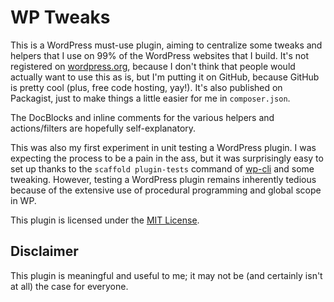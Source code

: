 WP Tweaks
=========

This is a WordPress must-use plugin, aiming to centralize some tweaks and
helpers that I use on 99% of the WordPress websites that I build. It's not
registered on [wordpress.org](https://wordpress.org/plugins/), because I don't
think that people would actually want to use this as is, but I'm putting it on
GitHub, because GitHub is pretty cool (plus, free code hosting, yay!). It's also
published on Packagist, just to make things a little easier for me in
`composer.json`.

The DocBlocks and inline comments for the various helpers and actions/filters
are hopefully self-explanatory.

This was also my first experiment in unit testing a WordPress plugin. I was
expecting the process to be a pain in the ass, but it was surprisingly easy to
set up thanks to the `scaffold plugin-tests` command of [wp-cli](http://wp-cli.org/)
and some tweaking. However, testing a WordPress plugin remains inherently
tedious because of the extensive use of procedural programming and global scope
in WP.

This plugin is licensed under the [MIT License](http://opensource.org/licenses/MIT).

Disclaimer
----------

This plugin is meaningful and useful to me; it may not be (and certainly isn't
at all) the case for everyone.
